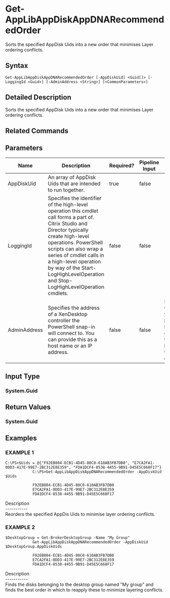 ﻿# Get-AppLibAppDiskAppDNARecommendedOrder

   Sorts the specified AppDisk Uids into a new order that minimises Layer ordering conflicts.

## Syntax
```
Get-AppLibAppDiskAppDNARecommendedOrder [-AppDiskUid] <Guid[]> [-LoggingId <Guid>] [-AdminAddress <String>] [<CommonParameters>]
```

## Detailed Description
   Sorts the specified AppDisk Uids into a new order that minimises Layer ordering conflicts.

## Related Commands
## Parameters

| Name   | Description | Required? | Pipeline Input | Default Value |
| --- | --- | --- | --- | --- |
| AppDiskUid | An array of AppDisk Uids that are intended to run together. | true | false |  |
| LoggingId | Specifies the identifier of the high-level operation this cmdlet call forms a part of. Citrix Studio and Director typically create high-level operations. PowerShell scripts can also wrap a series of cmdlet calls in a high-level operation by way of the Start-LogHighLevelOperation and Stop-LogHighLevelOperation cmdlets. | false | false |  |
| AdminAddress | Specifies the address of a XenDesktop controller the PowerShell snap-in will connect to. You can provide this as a host name or an IP address. | false | false | Localhost. Once a value is provided by any cmdlet, this value becomes the default. |

## Input Type
### System.Guid
   
## Return Values
### System.Guid
   
## Examples

### EXAMPLE 1
```
C:\PS>$Uids = @{"F92EB804-ECB1-4D45-80C0-610AB3FB7DB0", "E7CA2FA1-0DD3-417E-99E7-2BC312E8E359", "FDA1DCF4-8538-4455-9B91-D45E5C668F17"}
            C:\PS>Get-AppLibAppDiskAppDNARecommendedOrder -AppDiskUid $Uids

            F92EB804-ECB1-4D45-80C0-610AB3FB7DB0
            E7CA2FA1-0DD3-417E-99E7-2BC312E8E359
            FDA1DCF4-8538-4455-9B91-D45E5C668F17
```
   Description<br>-----------<br>Reorders the specified AppDis Uids to minimise layer ordering conflicts.
### EXAMPLE 2
```
$DesktopGroup = Get-BrokerDesktopGroup -Name "My Group"
            Get-AppLibAppDiskAppDNARecommendedOrder -AppDiskUid $DesktopGroup.AppDiskUids

            F92EB804-ECB1-4D45-80C0-610AB3FB7DB0
            E7CA2FA1-0DD3-417E-99E7-2BC312E8E359
            FDA1DCF4-8538-4455-9B91-D45E5C668F17
```
   Description<br>-----------<br>Finds the disks belonging to the desktop group named "My group" and finds the best order in which to reapply these to minimize layering conflicts.
